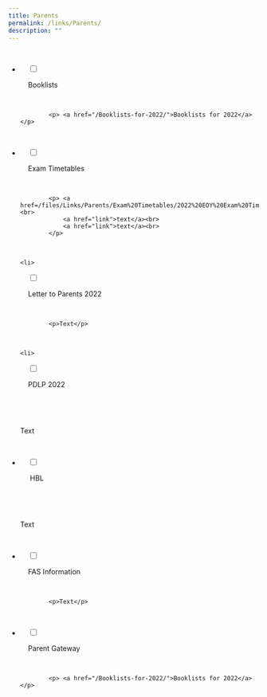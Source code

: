 ```yaml
---
title: Parents
permalink: /links/Parents/
description: ""
---
```

<ul class="jekyllcodex_accordion">

  <li>

    <input type="checkbox" id="accordion1">

    <label for="accordion1">Booklists</label>

    <div>

			<p> <a href="/Booklists-for-2022/">Booklists for 2022</a> </p>

    </div>

</li>
	<li>

    <input type="checkbox" id="accordion2">

    <label for="accordion2">Exam Timetables</label>

    <div>

			<p> <a href=/files/Links/Parents/Exam%20Timetables/2022%20EOY%20Exam%20Timetable.pdf">text</a><br>
				<a href="link">text</a><br>
				<a href="link">text</a><br>
			</p>

    </div>

</li>
	
	<li>

    <input type="checkbox" id="accordion3">

    <label for="accordion3">Letter to Parents 2022</label>

    <div>

			<p>Text</p>

    </div>

</li>
	
	<li>

    <input type="checkbox" id="accordion4">

    <label for="accordion4">PDLP 2022</label>

    <div>

      <p>Text
			</p>

  </div>

</li>
	
<li>

    <input type="checkbox" id="accordion5">

    <label for="accordion5"> HBL </label>

    <div>

      <p>Text</p>

    </div>

</li>
	
<li>

    <input type="checkbox" id="accordion6">

    <label for="accordion6">FAS Information</label>

    <div>

			<p>Text</p>

    </div>

</li>
	
<li>

    <input type="checkbox" id="accordion7">

    <label for="accordion7">Parent Gateway</label>

    <div>

			<p> <a href="/Booklists-for-2022/">Booklists for 2022</a> </p>

    </div>

</li>
	
	

	
</ul>